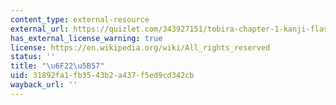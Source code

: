 ```yaml
---
content_type: external-resource
external_url: https://quizlet.com/343927151/tobira-chapter-1-kanji-flash-cards/
has_external_license_warning: true
license: https://en.wikipedia.org/wiki/All_rights_reserved
status: ''
title: "\u6F22\u5B57"
uid: 31892fa1-fb35-43b2-a437-f5ed9cd342cb
wayback_url: ''
---
```

